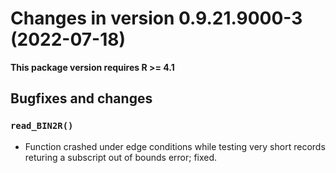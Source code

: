 




<!-- NEWS.md was auto-generated by NEWS.Rmd. Please DO NOT edit by hand!-->

# Changes in version 0.9.21.9000-3 (2022-07-18)

**This package version requires R \>= 4.1**

## Bugfixes and changes

### `read_BIN2R()`

-   Function crashed under edge conditions while testing very short
    records returing a subscript out of bounds error; fixed.
